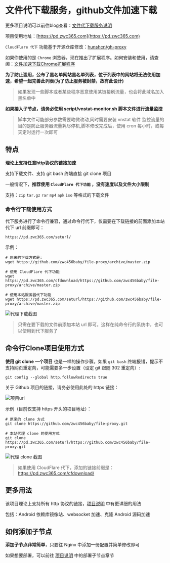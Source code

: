 
# 文件代下载服务，github文件加速下载

更多项目说明可以前往blog查看：[文件代下载服务说明](https://zwc365.com/2020/09/24/file-proxy-download)

项目使用地址：[https://pd.zwc365.com](https://pd.zwc365.com)

`CloudFlare 代下` 功能基于开源仓库修改：[hunshcn/gh-proxy](https://github.com/hunshcn/gh-proxy)

如果你使用的是 `Chrome` 浏览器，现在推出了扩展程序。如何安装和使用，请查阅：[文件加速下载Chrome扩展程序](https://github.com/zwc456baby/file-proxy/tree/master/chrome-app)

**为了防止滥用，公布了黑名单网站黑名单列表，位于列表中的网站将无法使用加速，希望一起完善此列表(为了防止服务被封禁，故有此设计)**

> 如果发现一些脚本或者某些程序恶意使用某链接刷流量，也会将此域名加入黑名单中

**如果接入子节点，请务必使用 script/vnstat-monitor.sh 脚本文件进行流量监控**

> 脚本文件可能部分参数需要略微改动,同时需要安装 vnstat 软件
> 监控流量的目的是防止服务器流量耗尽停机,脚本修改完成后，使用 cron 每小时，或每天定时运行一次即可

## 特点

**理论上支持任意http协议的链接加速**

支持下载文件、支持 git bash 终端直接 git clone 项目

一般情况下，**推荐使用 `CloudFlare 代下功能` ，没有速度以及文件大小限制**

支持：`zip` `tar.gz` `rar` `mp4` `apk` `iso` 等格式的下载文件

### 命令行下载使用方式

代下服务进行了命令行兼容，通过命令行代下，仅需要在下载链接的前面添加本站代下 url 前缀即可：

```
https://pd.zwc365.com/seturl/
```

示例：

```
# 原来的下载方式是:
wget https://github.com/zwc456baby/file-proxy/archive/master.zip

# 使用 CloudFlare 代下功能
wget https://pd.zwc365.com/cfdownload/https://github.com/zwc456baby/file-proxy/archive/master.zip

# 使用本站服务器代下功能
wget https://pd.zwc365.com/seturl/https://github.com/zwc456baby/file-proxy/archive/master.zip
```

![代理下载截图](https://picture.zwc365.com/2020/10/22/8pXDKAaCoPGNgME.png)

> 只需在要下载的文件前添加本站 url 即可。这样在纯命令行的系统中，也可以使用到代下服务了

## 命令行Clone项目使用方式

**使用 git clone 一个项目** 也是一样的操作步骤。如果 `git bash` 终端报错，提示不支持网页重定向，可能需要多一步设置（设定 git 跟随 302 重定向）:

```
git config --global http.followRedirects true
```

关于 Github 项目的链接，请务必使用此处的 https 链接：

![项目url](https://picture.zwc365.com/2020/10/22/OqxGtUI4ZsjQ2vg.png)

示例（目前仅支持 https 开头的项目地址）：

```
# 原来的 clone 方式
git clone https://github.com/zwc456baby/file-proxy.git
 
# 本站代理 clone 的使用方式
git clone https://pd.zwc365.com/seturl/https://github.com/zwc456baby/file-proxy.git
```

![代理 clone 截图](https://picture.zwc365.com/2020/10/22/wvqUlQemFOG4xkh.png)

> 如果使用 CloudFlare 代下，添加的链接前缀是： https://pd.zwc365.com/cfdownload/

## 更多用法

该项目理论上支持所有 http 协议的链接，[项目说明](https://zwc365.com/2020/09/24/file-proxy-download) 中有更详细的用法

包括：Android 依赖库镜像站、websocket 加速、克隆 Android 源码加速

## 如何添加子节点

**添加子节点非常简单**，只要往 Nginx 中添加一份配置并简单修改即可

如果想要部署，可以前往 [项目说明](https://zwc365.com/2020/09/24/file-proxy-download) 中的部署子节点章节

